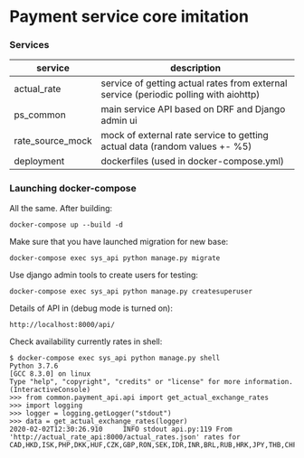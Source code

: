 # Payment service core imitation

### Services

| service | description |
| --- | ----------- |
| actual_rate | service of getting actual rates from external service (periodic polling with aiohttp) |
| ps_common | main service API based on DRF and Django admin ui |
| rate_source_mock | mock of external rate service to getting actual data (random values +- %5) |
| deployment | dockerfiles (used in docker-compose.yml) |

### Launching docker-compose

All the same. After building:

`docker-compose up --build -d`

Make sure that you have launched migration for new base:

`docker-compose exec sys_api python manage.py migrate`

Use django admin tools to create users for testing:

`docker-compose exec sys_api python manage.py createsuperuser`

Details of API in (debug mode is turned on):

`http://localhost:8000/api/`

Check availability currently rates in shell:

~~~
$ docker-compose exec sys_api python manage.py shell
Python 3.7.6
[GCC 8.3.0] on linux
Type "help", "copyright", "credits" or "license" for more information.
(InteractiveConsole)
>>> from common.payment_api.api import get_actual_exchange_rates
>>> import logging
>>> logger = logging.getLogger("stdout")
>>> data = get_actual_exchange_rates(logger)
2020-02-02T12:30:26.910     INFO stdout api.py:119 From 'http://actual_rate_api:8000/actual_rates.json' rates for CAD,HKD,ISK,PHP,DKK,HUF,CZK,GBP,RON,SEK,IDR,INR,BRL,RUB,HRK,JPY,THB,CHF,EUR,MYR,BGN,TRY,CNY,NOK,NZD,ZAR,USD,MXN,SGD,AUD,ILS,KRW,PLN
~~~
